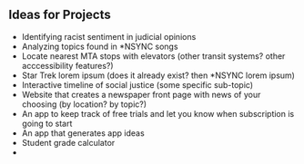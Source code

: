 ## Ideas for Projects
* Identifying racist sentiment in judicial opinions
* Analyzing topics found in *NSYNC songs
* Locate nearest MTA stops with elevators (other transit systems? other acccessibility features?)
* Star Trek lorem ipsum (does it already exist? then *NSYNC lorem ipsum)
* Interactive timeline of social justice (some specific sub-topic)
* Website that creates a newspaper front page with news of your choosing (by location? by topic?)
* An app to keep track of free trials and let you know when subscription is going to start
* An app that generates app ideas
* Student grade calculator
* 